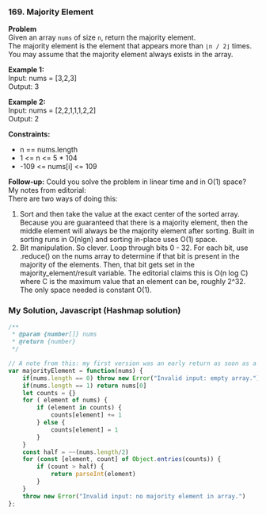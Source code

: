 ### 169. Majority Element

**Problem**\
Given an array `nums` of size `n`, return the majority element.\
The majority element is the element that appears more than `⌊n / 2⌋` times. You may assume that the majority element always exists in the array.

**Example 1:**\
Input: nums = [3,2,3]\
Output: 3

**Example 2:**\
Input: nums = [2,2,1,1,1,2,2]\
Output: 2

**Constraints:**
- n == nums.length
- 1 <= n <= 5 * 104
- -109 <= nums[i] <= 109

**Follow-up:** Could you solve the problem in linear time and in O(1) space?\
My notes from editorial:\
There are two ways of doing this:
1. Sort and then take the value at the exact center of the sorted array. Because you are guaranteed that there is a majority element, then the middle element will always be the majority element after sorting. Built in sorting runs in O(nlgn) and sorting in-place uses O(1) space.
2. Bit manipulation. So clever. Loop through bits 0 - 32. For each bit, use .reduce() on the nums array to determine if that bit is present in the majority of the elements. Then, that bit gets set in the majority_element/result variable. The editorial claims this is O(n log C) where C is the maximum value that an element can be, roughly 2^32. The only space needed is constant O(1).


### My Solution, Javascript (Hashmap solution)
```javascript
/**
 * @param {number[]} nums
 * @return {number}
 */

// A note from this: my first version was an early return as soon as a counts[element] > half. This actually performed worse than having 2 loops.
var majorityElement = function(nums) {
    if(nums.length == 0) throw new Error("Invalid input: empty array.")
    if(nums.length == 1) return nums[0]
    let counts = {}
    for ( element of nums) {
        if (element in counts) {
            counts[element] += 1
        } else {
            counts[element] = 1
        }
    }
    const half = ~~(nums.length/2)
    for (const [element, count] of Object.entries(counts)) {
        if (count > half) {
            return parseInt(element)
        }
    }
    throw new Error("Invalid input: no majority element in array.")
};
```